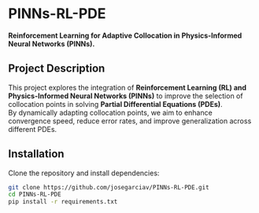 # PINNs-RL-PDE  
**Reinforcement Learning for Adaptive Collocation in Physics-Informed Neural Networks (PINNs).**  

## Project Description  
This project explores the integration of **Reinforcement Learning (RL) and Physics-Informed Neural Networks (PINNs)** to improve the selection of collocation points in solving **Partial Differential Equations (PDEs)**.  
By dynamically adapting collocation points, we aim to enhance convergence speed, reduce error rates, and improve generalization across different PDEs.

## Installation  
Clone the repository and install dependencies:  
```bash
git clone https://github.com/josegarciav/PINNs-RL-PDE.git
cd PINNs-RL-PDE
pip install -r requirements.txt
